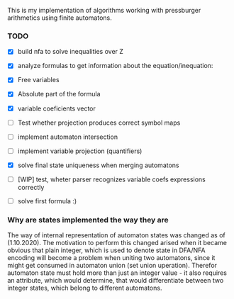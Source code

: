 This is my implementation of algorithms working with pressburger arithmetics using finite automatons.

### TODO
- [x] build nfa to solve inequalities over Z
- [x] analyze formulas to get information about the equation/inequation:
- [x] Free variables
- [x] Absolute part of the formula
- [x] variable coeficients vector
- [ ] Test whether projection produces correct symbol maps
- [ ] implement automaton intersection
- [ ] implement variable projection (quantifiers)
- [x] solve final state uniqueness when merging automatons
- [ ] \[WIP\] test, wheter parser recognizes variable coefs expressions correctly
- [ ] solve first formula :)


### Why are states implemented the way they are
The way of internal representation of automaton states was changed as of (1.10.2020). 
The motivation to perform this changed arised when it became obvious that plain integer,
which is used to denote state in DFA/NFA encoding will become a problem when uniting two automatons,
since it might get consumed in automaton union (set union uperation). Therefor automaton state
must hold more than just an integer value - it also requires an attribute, which would determine, that would
differentiate between two integer states, which belong to different automatons.
